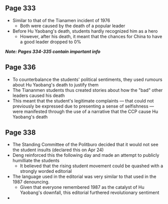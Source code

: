 
## Page 333
- Similar to that of the Tianamen incident of 1976
	- Both were caused by the death of a popular leader
- Before Hu Yaobang's death, students hardly recognized him as a hero
	- However, after his death, it meant that the chances for China to have a good leader dropped to 0%


***Note: Pages 334-335 contain important info***

## Page 336
- To counterbalance the students' political sentiments, they used rumours about Hu Yaobang's death to justify them
- The Tiananmen students thus created stories about how the "bad" other leaders caused his death
- This meant that the student's legitimate complaints — that could not previously be expressed due to presenting a sense of selfishness — were manifested through the use of a narrative that the CCP cause Hu Yaobang's death

## Page 338
- The Standing Committee of the Politburo decided that it would not see the student insults (declared this on Apr 24)
- Deng reinforced this the following day and made an attempt to publicly humilliate the students
	- It believed that the rising student movement could be quashed with a strongly worded editorial
- The language used in the editorial was very similar to that used in the 1987 denouncing. 
	- Given that everyone remembered 1987 as the catalyst of Hu Yaobang's downfall, this editorial furthered revolutionary sentiment
- 